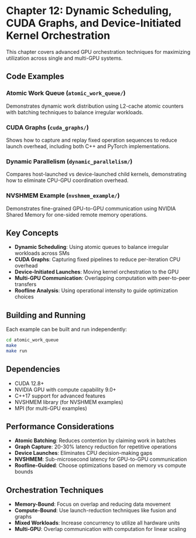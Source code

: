 # Chapter 12: Dynamic Scheduling, CUDA Graphs, and Device-Initiated Kernel Orchestration

This chapter covers advanced GPU orchestration techniques for maximizing utilization across single and multi-GPU systems.

## Code Examples

### Atomic Work Queue (`atomic_work_queue/`)
Demonstrates dynamic work distribution using L2-cache atomic counters with batching techniques to balance irregular workloads.

### CUDA Graphs (`cuda_graphs/`)
Shows how to capture and replay fixed operation sequences to reduce launch overhead, including both C++ and PyTorch implementations.

### Dynamic Parallelism (`dynamic_parallelism/`)
Compares host-launched vs device-launched child kernels, demonstrating how to eliminate CPU-GPU coordination overhead.

### NVSHMEM Example (`nvshmem_example/`)
Demonstrates fine-grained GPU-to-GPU communication using NVIDIA Shared Memory for one-sided remote memory operations.

## Key Concepts

- **Dynamic Scheduling**: Using atomic queues to balance irregular workloads across SMs
- **CUDA Graphs**: Capturing fixed pipelines to reduce per-iteration CPU overhead
- **Device-Initiated Launches**: Moving kernel orchestration to the GPU
- **Multi-GPU Communication**: Overlapping computation with peer-to-peer transfers
- **Roofline Analysis**: Using operational intensity to guide optimization choices

## Building and Running

Each example can be built and run independently:

```bash
cd atomic_work_queue
make
make run
```

## Dependencies

- CUDA 12.8+
- NVIDIA GPU with compute capability 9.0+
- C++17 support for advanced features
- NVSHMEM library (for NVSHMEM examples)
- MPI (for multi-GPU examples)

## Performance Considerations

- **Atomic Batching**: Reduces contention by claiming work in batches
- **Graph Capture**: 20-30% latency reduction for repetitive operations
- **Device Launches**: Eliminates CPU decision-making gaps
- **NVSHMEM**: Sub-microsecond latency for GPU-to-GPU communication
- **Roofline-Guided**: Choose optimizations based on memory vs compute bounds

## Orchestration Techniques

- **Memory-Bound**: Focus on overlap and reducing data movement
- **Compute-Bound**: Use launch-reduction techniques like fusion and graphs
- **Mixed Workloads**: Increase concurrency to utilize all hardware units
- **Multi-GPU**: Overlap communication with computation for linear scaling
